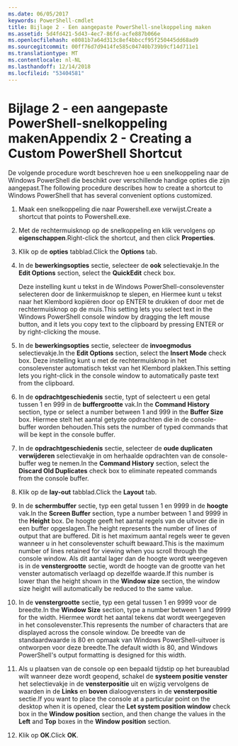 ```yaml
---
ms.date: 06/05/2017
keywords: PowerShell-cmdlet
title: Bijlage 2 - Een aangepaste PowerShell-snelkoppeling maken
ms.assetid: 5d4fd421-5d43-4ec7-86fd-acfe887b066e
ms.openlocfilehash: e8081b7a64d313c8ef4bbccf95f250445dd68ad9
ms.sourcegitcommit: 00ff76d7d9414fe585c04740b739b9cf14d711e1
ms.translationtype: MT
ms.contentlocale: nl-NL
ms.lasthandoff: 12/14/2018
ms.locfileid: "53404581"
---
```

# <a name="appendix-2---creating-a-custom-powershell-shortcut"></a><span data-ttu-id="28d74-103">Bijlage 2 - een aangepaste PowerShell-snelkoppeling maken</span><span class="sxs-lookup"><span data-stu-id="28d74-103">Appendix 2 - Creating a Custom PowerShell Shortcut</span></span>

<span data-ttu-id="28d74-104">De volgende procedure wordt beschreven hoe u een snelkoppeling naar de Windows PowerShell die beschikt over verschillende handige opties die zijn aangepast.</span><span class="sxs-lookup"><span data-stu-id="28d74-104">The following procedure describes how to create a shortcut to Windows PowerShell that has several convenient options customized.</span></span>

1. <span data-ttu-id="28d74-105">Maak een snelkoppeling die naar Powershell.exe verwijst.</span><span class="sxs-lookup"><span data-stu-id="28d74-105">Create a shortcut that points to Powershell.exe.</span></span>

2. <span data-ttu-id="28d74-106">Met de rechtermuisknop op de snelkoppeling en klik vervolgens op **eigenschappen**.</span><span class="sxs-lookup"><span data-stu-id="28d74-106">Right-click the shortcut, and then click **Properties**.</span></span>

3. <span data-ttu-id="28d74-107">Klik op de **opties** tabblad.</span><span class="sxs-lookup"><span data-stu-id="28d74-107">Click the **Options** tab.</span></span>

4. <span data-ttu-id="28d74-108">In de **bewerkingsopties** sectie, selecteer de **ook** selectievakje.</span><span class="sxs-lookup"><span data-stu-id="28d74-108">In the **Edit Options** section, select the **QuickEdit** check box.</span></span>

    <span data-ttu-id="28d74-109">Deze instelling kunt u tekst in de Windows PowerShell-consolevenster selecteren door de linkermuisknop te slepen, en Hiermee kunt u tekst naar het Klembord kopiëren door op ENTER te drukken of door met de rechtermuisknop op de muis.</span><span class="sxs-lookup"><span data-stu-id="28d74-109">This setting lets you select text in the Windows PowerShell console window by dragging the left mouse button, and it lets you copy text to the clipboard by pressing ENTER or by right-clicking the mouse.</span></span>

5. <span data-ttu-id="28d74-110">In de **bewerkingsopties** sectie, selecteer de **invoegmodus** selectievakje.</span><span class="sxs-lookup"><span data-stu-id="28d74-110">In the **Edit Options** section, select the **Insert Mode** check box.</span></span> <span data-ttu-id="28d74-111">Deze instelling kunt u met de rechtermuisknop in het consolevenster automatisch tekst van het Klembord plakken.</span><span class="sxs-lookup"><span data-stu-id="28d74-111">This setting lets you right-click in the console window to automatically paste text from the clipboard.</span></span>

6. <span data-ttu-id="28d74-112">In de **opdrachtgeschiedenis** sectie, typt of selecteert u een getal tussen 1 en 999 in de **buffergrootte** vak.</span><span class="sxs-lookup"><span data-stu-id="28d74-112">In the **Command History** section, type or select a number between 1 and 999 in the **Buffer Size** box.</span></span> <span data-ttu-id="28d74-113">Hiermee stelt het aantal getypte opdrachten die in de console-buffer worden behouden.</span><span class="sxs-lookup"><span data-stu-id="28d74-113">This sets the number of typed commands that will be kept in the console buffer.</span></span>

7. <span data-ttu-id="28d74-114">In de **opdrachtgeschiedenis** sectie, selecteer de **oude duplicaten verwijderen** selectievakje in om herhaalde opdrachten van de console-buffer weg te nemen.</span><span class="sxs-lookup"><span data-stu-id="28d74-114">In the **Command History** section, select the **Discard Old Duplicates** check box to eliminate repeated commands from the console buffer.</span></span>

8. <span data-ttu-id="28d74-115">Klik op de **lay-out** tabblad.</span><span class="sxs-lookup"><span data-stu-id="28d74-115">Click the **Layout** tab.</span></span>

9. <span data-ttu-id="28d74-116">In de **schermbuffer** sectie, typ een getal tussen 1 en 9999 in de **hoogte** vak.</span><span class="sxs-lookup"><span data-stu-id="28d74-116">In the **Screen Buffer** section, type a number between 1 and 9999 in the **Height** box.</span></span> <span data-ttu-id="28d74-117">De hoogte geeft het aantal regels van de uitvoer die in een buffer opgeslagen.</span><span class="sxs-lookup"><span data-stu-id="28d74-117">The height represents the number of lines of output that are buffered.</span></span> <span data-ttu-id="28d74-118">Dit is het maximum aantal regels weer te geven wanneer u in het consolevenster schuift bewaard.</span><span class="sxs-lookup"><span data-stu-id="28d74-118">This is the maximum number of lines retained for viewing when you scroll through the console window.</span></span> <span data-ttu-id="28d74-119">Als dit aantal lager dan de hoogte wordt weergegeven is in de **venstergrootte** sectie, wordt de hoogte van de grootte van het venster automatisch verlaagd op dezelfde waarde.</span><span class="sxs-lookup"><span data-stu-id="28d74-119">If this number is lower than the height shown in the **Window size** section, the window size height will automatically be reduced to the same value.</span></span>

10. <span data-ttu-id="28d74-120">In de **venstergrootte** sectie, typ een getal tussen 1 en 9999 voor de breedte.</span><span class="sxs-lookup"><span data-stu-id="28d74-120">In the **Window Size** section, type a number between 1 and 9999 for the width.</span></span> <span data-ttu-id="28d74-121">Hiermee wordt het aantal tekens dat wordt weergegeven in het consolevenster.</span><span class="sxs-lookup"><span data-stu-id="28d74-121">This represents the number of characters that are displayed across the console window.</span></span> <span data-ttu-id="28d74-122">De breedte van de standaardwaarde is 80 en opmaak van Windows PowerShell-uitvoer is ontworpen voor deze breedte.</span><span class="sxs-lookup"><span data-stu-id="28d74-122">The default width is 80, and Windows PowerShell's output formatting is designed for this width.</span></span>

11. <span data-ttu-id="28d74-123">Als u plaatsen van de console op een bepaald tijdstip op het bureaublad wilt wanneer deze wordt geopend, schakel de **systeem positie venster** het selectievakje in de **vensterpositie** uit en wijzig vervolgens de waarden in de  **Links** en **boven** dialoogvensters in de **vensterpositie** sectie.</span><span class="sxs-lookup"><span data-stu-id="28d74-123">If you want to place the console at a particular point on the desktop when it is opened, clear the **Let system position window** check box in the **Window position** section, and then change the values in the **Left** and **Top** boxes in the **Window position** section.</span></span>

12. <span data-ttu-id="28d74-124">Klik op **OK**.</span><span class="sxs-lookup"><span data-stu-id="28d74-124">Click **OK**.</span></span>